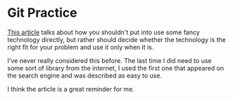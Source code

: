 # Git Practice
[This article](https://blog.bradfieldcs.com/you-are-not-google-84912cf44afb) talks about how you shouldn't put into use some fancy technology directly, but rather should decide whether the technology is the right fit for your problem and use it only when it is.

I've never really considered this before. The last time I did need to use some sort of library from the internet, I used the first one that appeared on the search engine and was described as easy to use.

I think the article is a great reminder for me.

